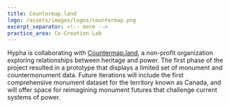 ```yaml
---
title: Countermap.land
logo: /assets/images/logos/countermap.png
excerpt_separator: <!-- more -->
practice_area: Co-Creation Lab
---
```

Hypha is collaborating with <a href="https://countermap.land">Countermap.land</a>, a non-profit organization exploring relationships between heritage and power. <!-- more --> The first phase of the project resulted in a prototype that displays a limited set of monument and countermonument data. Future iterations will include the first comprehensive monument dataset for the territory known as Canada, and will offer space for reimagining monument futures that challenge current systems of power.  



